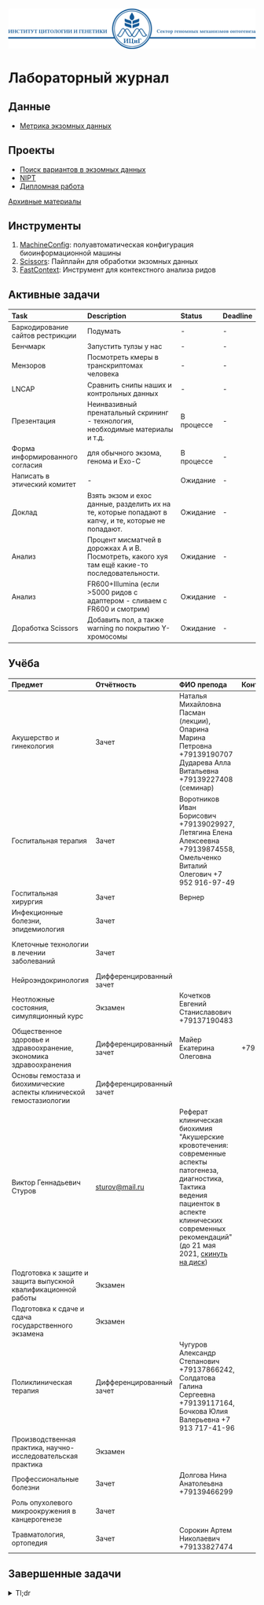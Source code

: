 ![Header ICG](./Header_ICG.svg)

# Лабораторный журнал

## Данные

* [Метрика экзомных данных](./data/SamplesData.csv)

## Проекты

* [Поиск вариантов в экзомных данных](./projects/ExomeVariants.md)
* [NIPT](./projects/NIPT.md)
* [Дипломная работа](./projects/Graduate.md)

[Архивные материалы](./archive)

## Инструменты

1. [MachineConfig](./tools/MachineConfig): полуавтоматическая конфигурация биоинформационной машины
2. [Scissors](./tools/Scissors): Пайплайн для обработки экзомных данных
3. [FastContext](./tools/FastContext): Инструмент для контекстного анализа ридов

## Активные задачи

| Task | Description | Status | Deadline |
|:-----|:------------|:-------|:---------|
| Баркодирование сайтов рестрикции | Подумать | - | - |
| Бенчмарк | Запустить тулзы у нас | - | - |
| Мензоров | Посмотреть кмеры в транскриптомах человека | - | - |
| LNCAP | Сравнить снипы наших и контрольных данных | - | - |
| Презентация | Неинвазивный пренатальный скрининг - технология, необходимые материалы и т.д. | В процессе | - |
| Форма информированного согласия | для обычного экзома, генома и Exo-С | В процессе | - |
| Написать в этический комитет | - | Ожидание | - |
| Доклад |  Взять экзом и ехос данные, разделить их на те, которые попадают в капчу, и те, которые не попадают. | Ожидание | - |
| Анализ | Процент мисматчей в дорожках А и B. Посмотреть, какого хуя там ещё какие-то последовательности. | Ожидание | - |
| Анализ | FR600+Illumina (если >5000 ридов с адаптером - сливаем с FR600 и смотрим) | Ожидание | - |
| Доработка Scissors | Добавить пол, а также warning по покрытию Y-хромосомы | Ожидание | - |

## Учёба

| Предмет | Отчётность | ФИО препода | Контакты | Долги |
|:---|:----|:----|:---|:---|
| Акушерство и гинекология | Зачет | Наталья Михайловна Пасман (лекции), Опарина Марина Петровна +79139190707 Дударева Алла Витальевна +79139227408 (семинар) |  | |
| Госпитальная терапия | Зачет | Воротников Иван Борисович +79139029927, Летягина Елена Алексеевна +79139874558, Омельченко Виталий Олегович +7 952 916-97-49 | | |
| Госпитальная хирургия | Зачет | Вернер | | |
| Инфекционные болезни, эпидемиология | Зачет | | | |
| Клеточные технологии в лечении заболеваний | Зачет | | | [тест](https://drive.google.com/file/d/1Hw7BlQH3BUjgCO1sVq3M5JleBHkVAIn5/view?usp=sharing), отправить на makar@niimbb.ru (5 мая 2021) |
| Нейроэндокринология | Дифференцированный зачет | | | |
| Неотложные состояния, симуляционный курс | Экзамен | Кочетков Евгений Станиславович +79137190483 | | |
| Общественное здоровье и здравоохранение, экономика здравоохранения | Дифференцированный зачет | Майер Екатерина Олеговна | +79139004449 | |
| Основы гемостаза и биохимические аспекты клинической гемостазиологии | Дифференцированный зачет | 
Виктор Геннадьевич Стуров | sturov@mail.ru | Реферат клиническая биохимия "Акушерские кровотечения: современные аспекты патогенеза, диагностика, Тактика ведения пациенток в аспекте клинических современных рекомендаций" (до 21 мая 2021, [скинуть на диск](https://drive.google.com/drive/u/1/folders/1XF7jHJj3cfrr8WrlfVJrPG2NsDGiPrLg)) |
| Подготовка к защите и защита выпускной квалификационной работы | Экзамен | | | |
| Подготовка к сдаче и сдача государственного экзамена | Экзамен | | | |
| Поликлиническая терапия | Дифференцированный зачет | Чугуров Александр Степанович +79137866242, Солдатова Галина Сергеевна +79139117164, Бочкова Юлия Валерьевна +7 913 717-41-96 | | |
| Производственная практика, научно-исследовательская практика | Экзамен | | | |
| Профессиональные болезни | Зачет | Долгова Нина Анатолеьвна +79139466299 | | |
| Роль опухолевого микроокружения в канцерогенезе | Зачет | | | |
| Травматология, ортопедия | Зачет | Сорокин Артем Николаевич +79133827474 | |  |


## Завершенные задачи

<details>
<summary>Tl;dr</summary>

[10/02/2021, 20:01:40]: Описания пациентов собрал в табличку, FastQ отдал ребятам из Сбера
[12/02/2021, 20:28:35]: Сделал HiC-карты для статьи
[12/02/2021, 20:29:25]: Настроил почту
[17/02/2021, 19:34:00]: Правки к статье готовы
[19/02/2021, 12:36:40]: Оформил всё к курсовой
[19/02/2021, 17:01:45]: Посчитал обогащение Exo-C-библиотеки (демультиплекс Алины)
[05/03/2021, 13:52:47]: Проанализировал микрочипы из Томска
[10/03/2021, 12:13:56]: Добавил аннотацию к микрочипам
[10/03/2021, 19:05:46]: Посчитал обогащение к получившимся образцам Exo-C
[16/03/2021, 18:54:43]: Прикрутил к пайплайну region-based аннотацию и проблемные регионы
[16/03/2021, 18:55:44]: Отправил данные двух братьев
[17/03/2021, 15:48:08]: Посчитал статики для диплома
[17/03/2021, 23:13:46]: Пересек контроль для диплома с экзомом и удивился
[17/03/2021, 23:14:09]: Валидировал варианты Exo-C библиотек
[19/03/2021, 17:21:37]: Сделал Динаре мутации
[22/03/2021, 14:53:28]: Сбер, сделал VCF аннотиванные анноваром
[26/03/2021, 21:25:15]: Сделал поздравлялочку по email
[31/03/2021, 13:44:48]: ROC-кривая для диплома
[19/04/2021, 15:13:25]: Сделал общую табличку



</details>

<!---

Дела по учёбе

- реферат бочковой метаболический синдром от руки
- 
- Отработки Дударевой?
- Майер тест, https://classroom.google.com/c/Mjg4ODMxMzk0MzM5, дедлайн 17 марта, ответы сюда: e.maier7@g.nsu.ru
- написать реферат (можно на компьютере) по одной из гипокоагуляционной тромбофилии (афс-синдром, двс-синдром, болезнь Мошковица) на почту ей Skvortsova-1963@bk.ru

Опарина Марина Петровна +7 913 919-07-07
Чугуров Александр Степанович +7 913 786-62-42
Рутковский Евгений Александрович +79618761115
Кочетков Евгений Станиславович +7 913 719-04-83
Долгова Нина Анатолеьвна +79139466299
Омельченко Виталий Олегович +7 952 916-97-49
Солдатова Галина Сергеевна +79139117164
Корбут Антон Иванович +79231777911

Бочкова Юлия Валерьевна +7 913 717-41-96
Сорокин Артем Николаевич +79133827474
Дударева Алла Витальевна +79139227408
Бухтуева Наталья Геннадьевна +79137760686
Воротников Иван Борисович +7 913 902-99-27
Летягина Елена Алексеевна +7 913 987-45-58
Вагнер Юлия Николаевна +7 983 320-33-06
Королев Максим Александрович +79137425577
Петухова Анна Владимировна +79139473380
-->
